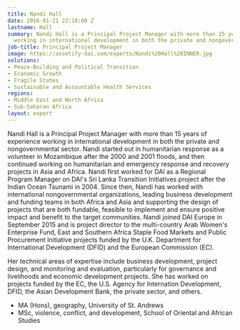 ```yaml
---
title: Nandi Hall
date: 2016-01-21 22:18:00 Z
lastname: Hall
summary: Nandi Hall is a Principal Project Manager with more than 15 years of experience
  working in international development in both the private and nongovernmental sector.
job-title: Principal Project Manager
image: https://assetify-dai.com/experts/Nandi%20Hall%20INNER.jpg
solutions:
- Peace-Building and Political Transition
- Economic Growth
- Fragile States
- Sustainable and Accountable Health Services
regions:
- Middle East and North Africa
- Sub-Saharan Africa
layout: expert
---
```


Nandi Hall is a Principal Project Manager with more than 15 years of experience working in international development in both the private and nongovernmental sector. Nandi started out in humanitarian response as a volunteer in Mozambique after the 2000 and 2001 floods, and then continued working on humanitarian and emergency response and recovery projects in Asia and Africa. Nandi first worked for DAI as a Regional Program Manager on DAI's Sri Lanka Transition Initiatives project after the Indian Ocean Tsunami in 2004. Since then, Nandi has worked with international nongovernmental organizations, leading business development and funding teams in both Africa and Asia and supporting the design of projects that are both fundable, feasible to implement and ensure positive impact and benefit to the target communities. Nandi joined DAI Europe in September 2015 and is project director to the multi-country Arab Women's Enterprise Fund, East and Southern Africa Staple Food Markets and Public Procurement Initiative projects funded by the U.K. Department for International Development (DFID) and the European Commission (EC).

Her technical areas of expertise include business development, project design, and monitoring and evaluation, particularly for governance and livelihoods and economic development projects. She has worked on projects funded by the EC, the U.S. Agency for Internation Development, DFID, the Asian Development Bank, the private sector, and others.

* MA (Hons), geography, University of St. Andrews
* MSc, violence, conflict, and development, School of Oriental and African Studies

